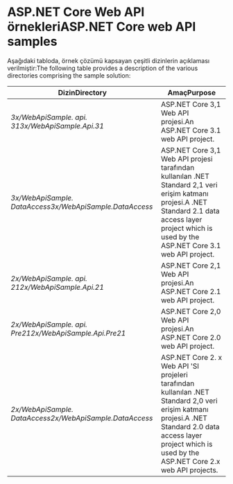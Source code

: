 # <a name="aspnet-core-web-api-samples"></a><span data-ttu-id="2ff2b-101">ASP.NET Core Web API örnekleri</span><span class="sxs-lookup"><span data-stu-id="2ff2b-101">ASP.NET Core web API samples</span></span>

<span data-ttu-id="2ff2b-102">Aşağıdaki tabloda, örnek çözümü kapsayan çeşitli dizinlerin açıklaması verilmiştir:</span><span class="sxs-lookup"><span data-stu-id="2ff2b-102">The following table provides a description of the various directories comprising the sample solution:</span></span>

| <span data-ttu-id="2ff2b-103">Dizin</span><span class="sxs-lookup"><span data-stu-id="2ff2b-103">Directory</span></span>                   | <span data-ttu-id="2ff2b-104">Amaç</span><span class="sxs-lookup"><span data-stu-id="2ff2b-104">Purpose</span></span> |
|-----------------------------|------------------------------------------------------------|
| <span data-ttu-id="2ff2b-105">*3x/WebApiSample. api. 31*</span><span class="sxs-lookup"><span data-stu-id="2ff2b-105">*3x/WebApiSample.Api.31*</span></span>    | <span data-ttu-id="2ff2b-106">ASP.NET Core 3,1 Web API projesi.</span><span class="sxs-lookup"><span data-stu-id="2ff2b-106">An ASP.NET Core 3.1 web API project.</span></span>                       |
| <span data-ttu-id="2ff2b-107">*3x/WebApiSample. DataAccess*</span><span class="sxs-lookup"><span data-stu-id="2ff2b-107">*3x/WebApiSample.DataAccess*</span></span>| <span data-ttu-id="2ff2b-108">ASP.NET Core 3,1 Web API projesi tarafından kullanılan .NET Standard 2,1 veri erişim katmanı projesi.</span><span class="sxs-lookup"><span data-stu-id="2ff2b-108">A .NET Standard 2.1 data access layer project which is used by the ASP.NET Core 3.1 web API project.</span></span>|
| <span data-ttu-id="2ff2b-109">*2x/WebApiSample. api. 21*</span><span class="sxs-lookup"><span data-stu-id="2ff2b-109">*2x/WebApiSample.Api.21*</span></span>    | <span data-ttu-id="2ff2b-110">ASP.NET Core 2,1 Web API projesi.</span><span class="sxs-lookup"><span data-stu-id="2ff2b-110">An ASP.NET Core 2.1 web API project.</span></span>                         |
| <span data-ttu-id="2ff2b-111">*2x/WebApiSample. api. Pre21*</span><span class="sxs-lookup"><span data-stu-id="2ff2b-111">*2x/WebApiSample.Api.Pre21*</span></span> | <span data-ttu-id="2ff2b-112">ASP.NET Core 2,0 Web API projesi.</span><span class="sxs-lookup"><span data-stu-id="2ff2b-112">An ASP.NET Core 2.0 web API project.</span></span>                         |
| <span data-ttu-id="2ff2b-113">*2x/WebApiSample. DataAccess*</span><span class="sxs-lookup"><span data-stu-id="2ff2b-113">*2x/WebApiSample.DataAccess*</span></span>| <span data-ttu-id="2ff2b-114">ASP.NET Core 2. x Web API 'SI projeleri tarafından kullanılan .NET Standard 2,0 veri erişim katmanı projesi.</span><span class="sxs-lookup"><span data-stu-id="2ff2b-114">A .NET Standard 2.0 data access layer project which is used by the ASP.NET Core 2.x web API projects.</span></span>|

